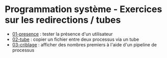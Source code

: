 # Programmation système - Exercices sur les redirections / tubes

- [01-presence](01-presence) : tester la présence d'un utilisateur
- [02-tube](02-tube) : copier un fichier entre deux processus via un tube
- [03-criblage](03-criblage) : afficher des nombres premiers à l'aide d'un pipeline de processus
